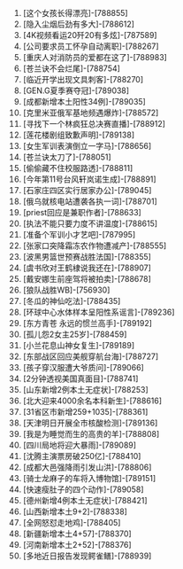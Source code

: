 
1. [这个女孩长得漂亮]-[788855]
1. [隐入尘烟后劲有多大]-[788612]
1. [4K视频看运20歼20有多炫]-[787589]
1. [公司要求员工怀孕自动离职]-[788267]
1. [重庆人对消防员的爱都在这了]-[788983]
1. [苍兰诀不会烂尾]-[788754]
1. [临近开学出现文具刺客]-[788270]
1. [GEN.G夏季赛夺冠]-[789038]
1. [成都新增本土阳性34例]-[789035]
1. [克里米亚俄军基地频遇爆炸]-[788572]
1. [寻找下一个林疯狂总决赛直播]-[788912]
1. [莲花楼剧组致歉声明]-[789138]
1. [女生军训表演倒立一字马]-[788656]
1. [苍兰诀太刀了]-[788051]
1. [偷偷藏不住校服路透]-[788811]
1. [今年第11号台风轩岚诺生成]-[788891]
1. [石家庄四区实行居家办公]-[789045]
1. [俄乌就核电站遭袭各执一词]-[788701]
1. [priest回应是兼职作者]-[788633]
1. [执法不能只要力度不讲温度]-[788615]
1. [准备个军训小才艺吧]-[787995]
1. [张家口突降霜冻农作物遭减产]-[788555]
1. [波黑男篮世预赛战胜法国]-[788355]
1. [虞书欣对王鹤棣说我还在]-[788907]
1. [戴安娜生前座驾将被拍卖]-[788678]
1. [狼队战胜WB]-[756930]
1. [冬瓜的神仙吃法]-[788435]
1. [环球中心水体样本呈阳性系谣言]-[789236]
1. [东方青苍 永远的惯兰高手]-[789192]
1. [孤儿怨2女主25岁]-[788459]
1. [小兰花息山神女复生]-[789189]
1. [东部战区回应美舰穿航台海]-[788727]
1. [孩子穿汉服遭大爷质问]-[789066]
1. [2分钟透视美国真面目]-[788741]
1. [山东新增2例本土无症状]-[788253]
1. [北大迎来4000余名本科新生]-[788616]
1. [31省区市新增259+1035]-[788361]
1. [天津明日开展全市核酸检测]-[789136]
1. [我是为睡觉而生的高贵的羊]-[788808]
1. [四川局地将迎大暴雨]-[789089]
1. [沈腾主演票房破250亿]-[788410]
1. [成都大邑强降雨引发山洪]-[788806]
1. [骑士龙麻子的车将入博物馆]-[789151]
1. [快速瘦肚子的四个动作]-[789058]
1. [德州新增4例本土无症状]-[788421]
1. [山西新增本土9+2]-[788338]
1. [全网怒怼走地鸡]-[788405]
1. [新疆新增本土4+57]-[788370]
1. [河南新增本土2+52]-[788376]
1. [多地近日报告发现鳄雀鳝]-[788939]